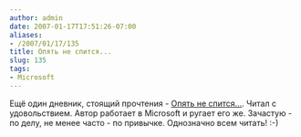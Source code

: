 ```yaml
---
author: admin
date: 2007-01-17T17:51:26-07:00
aliases:
- /2007/01/17/135
title: Опять не спится...
slug: 135
tags:
- Microsoft
---
```


Ещё один дневник, стоящий прочтения - [Опять не спится...](http://vtolkov.livejournal.com/). Читал с удовольствием. Автор работает в Microsoft и ругает его же. Зачастую - по делу, не менее часто - по привычке. Однозначно всем читать! :-)
